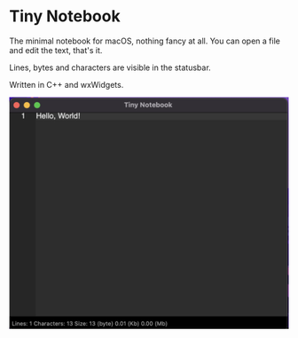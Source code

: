 # Tiny Notebook

The minimal notebook for macOS, nothing fancy at all.
You can open a file and edit the text, that's it.

Lines, bytes and characters are visible in the statusbar.

Written in C++ and wxWidgets.

<img src="img/screenshot.png" alt="">



